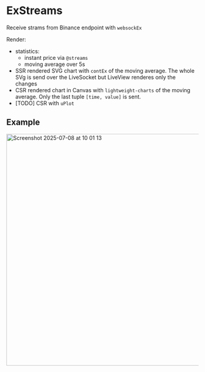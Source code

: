 # ExStreams

Receive strams from Binance endpoint with `websockEx`

Render:
- statistics:
  - instant price via `@streams`
  - moving average over 5s
- SSR rendered SVG chart with `contEx` of the moving average. The whole SVg is send over the LiveSocket but LiveView renderes only the changes
- CSR rendered chart in Canvas with `lightweight-charts` of the moving average. Only the last tuple `[time, value]` is sent.
- [TODO] CSR with `uPlot`
  
## Example

<img width="607" alt="Screenshot 2025-07-08 at 10 01 13" src="https://github.com/user-attachments/assets/b89cd919-d235-4471-b6af-ff2a832418a8" />

